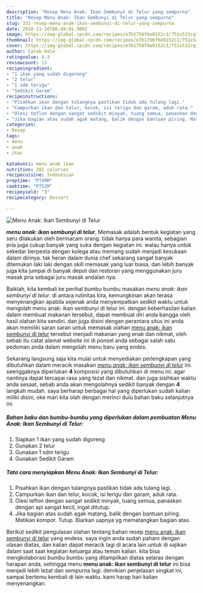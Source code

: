 ```yaml
---
description: "Resep Menu Anak: Ikan Sembunyi di Telur yang sempurna"
title: "Resep Menu Anak: Ikan Sembunyi di Telur yang sempurna"
slug: 331-resep-menu-anak-ikan-sembunyi-di-telur-yang-sempurna
date: 2020-11-16T06:49:01.906Z
image: https://img-global.cpcdn.com/recipes/e7b1756f6e8152c1/751x532cq70/menu-anak-ikan-sembunyi-di-telur-foto-resep-utama.jpg
thumbnail: https://img-global.cpcdn.com/recipes/e7b1756f6e8152c1/751x532cq70/menu-anak-ikan-sembunyi-di-telur-foto-resep-utama.jpg
cover: https://img-global.cpcdn.com/recipes/e7b1756f6e8152c1/751x532cq70/menu-anak-ikan-sembunyi-di-telur-foto-resep-utama.jpg
author: Caleb Hale
ratingvalue: 4.3
reviewcount: 13
recipeingredient:
- "1 ikan yang sudah digoreng"
- "2 telur"
- "1 sdm terigu"
- "Sedikit Garam"
recipeinstructions:
- "Pisahkan ikan dengan tulangnya pastikan tidak ada tulang lagi."
- "Campurkan ikan dan telur, kocok, isi terigu dan garam, aduk rata."
- "Olesi teflon dengan sangat sedikit minyak, tuang semua, panaskan dengan api sangat kecil, ingat ditutup."
- "Jika bagian atas sudah agak matang, balik dengan bantuan piring. Matikan kompor. Tutup. Biarkan uapnya yg mematangkan bagian atas."
categories:
- Resep
tags:
- menu
- anak
- ikan

katakunci: menu anak ikan 
nutrition: 201 calories
recipecuisine: Indonesian
preptime: "PT40M"
cooktime: "PT52M"
recipeyield: "3"
recipecategory: Dessert

---
```



![Menu Anak: Ikan Sembunyi di Telur](https://img-global.cpcdn.com/recipes/e7b1756f6e8152c1/751x532cq70/menu-anak-ikan-sembunyi-di-telur-foto-resep-utama.jpg)

<b><i>menu anak: ikan sembunyi di telur</i></b>, Memasak adalah bentuk kegiatan yang seru dilakukan oleh bermacam orang. tidak hanya para wanita, sebagian pria juga cukup banyak yang suka dengan kegiatan ini. walau hanya untuk sekedar berpesta dengan kolega atau memang sudah menjadi kesukaan dalam dirinya. tak heran dalam dunia chef sekarang sangat banyak ditemukan laki laki dengan skill memasak yang luar biasa, dan lebih banyak juga kita jumpai di banyak depot dan restoran yang menggunakan juru masak pria sebagai juru masak andalan nya.



Baiklah, kita kembali ke perihal bumbu bumbu masakan <i>menu anak: ikan sembunyi di telur</i>. di antara rutinitas kita, kemungkinan akan terasa menyenangkan apabila sejenak anda menyempatkan sedikit waktu untuk mengolah menu anak: ikan sembunyi di telur ini. dengan keberhasilan kalian dalam membuat makanan tersebut, dapat membuat diri anda bangga oleh hasil olahan kita sendiri. dan juga disini dengan perantara situs ini anda akan memiliki saran saran untuk memasak olahan <u>menu anak: ikan sembunyi di telur</u> tersebut menjadi makanan yang enak dan nikmat, oleh sebab itu catat alamat website ini di ponsel anda sebagai salah satu pedoman anda dalam mengolah menu baru yang endes.


Sekarang langsung saja kita mulai untuk menyediakan perlengkapan yang dibutuhkan dalam meracik masakan <u><i>menu anak: ikan sembunyi di telur</i></u> ini. seenggaknya diperlukan <b>4</b> komposisi yang dibutuhkan di menu ini. agar nantinya dapat tercapai rasa yang lezat dan nikmat. dan juga sisihkan waktu anda sesaat, sebab anda akan mengolahnya sedikit banyak dengan <b>4</b> langkah mudah. saya berharap berbagai hal yang diperlukan sudah kalian miliki disini, oke mari kita olah dengan merinci dulu bahan baku selanjutnya ini.

<!--inarticleads1-->

##### Bahan baku dan bumbu-bumbu yang diperlukan dalam pembuatan Menu Anak: Ikan Sembunyi di Telur:

1. Siapkan 1 ikan yang sudah digoreng
1. Gunakan 2 telur
1. Gunakan 1 sdm terigu
1. Gunakan Sedikit Garam




<!--inarticleads2-->

##### Tata cara menyiapkan Menu Anak: Ikan Sembunyi di Telur:

1. Pisahkan ikan dengan tulangnya pastikan tidak ada tulang lagi.
1. Campurkan ikan dan telur, kocok, isi terigu dan garam, aduk rata.
1. Olesi teflon dengan sangat sedikit minyak, tuang semua, panaskan dengan api sangat kecil, ingat ditutup.
1. Jika bagian atas sudah agak matang, balik dengan bantuan piring. Matikan kompor. Tutup. Biarkan uapnya yg mematangkan bagian atas.




Berikut sedikit pengulasan olahan tentang bahan resep <u>menu anak: ikan sembunyi di telur</u> yang endess. saya ingin anda sudah paham dengan ulasan diatas, dan kalian dapat meracik lagi di acara lain untuk di sajikan dalam saat saat kegiatan keluarga atau teman kalian. kita bisa mengkolaborasi bumbu bumbu yang ditampilkan diatas selaras dengan harapan anda, sehingga menu <b>menu anak: ikan sembunyi di telur</b> ini bisa menjadi lebih lezat dan sempurna lagi. demikian penjelasan singkat ini, sampai bertemu kembali di lain waktu. kami harap hari kalian menyenangkan.
